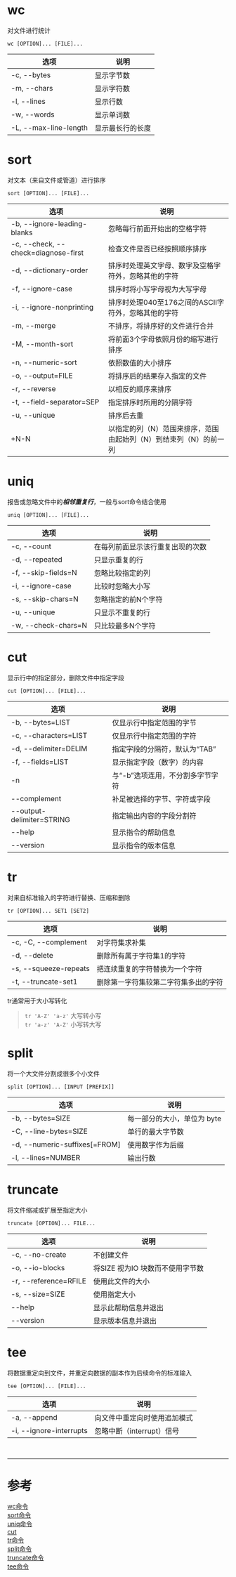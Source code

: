 # wc
对文件进行统计

```
wc [OPTION]... [FILE]...
```

|选项 | 说明 |
|--- |--- |
|-c, --bytes | 显示字节数|
|-m, --chars | 显示字符数 |
|-l, --lines | 显示行数 |
|-w, --words | 显示单词数 |
|-L, --max-line-length | 显示最长行的长度 |



# sort 
对文本（来自文件或管道）进行排序

```
sort [OPTION]... [FILE]...
```

|选项 | 说明 |
|--- |--- |
|-b, --ignore-leading-blanks | 忽略每行前面开始出的空格字符 |
|-c, --check, --check=diagnose-first | 检查文件是否已经按照顺序排序 | 
|-d, --dictionary-order | 排序时处理英文字母、数字及空格字符外，忽略其他的字符 | 
|-f, --ignore-case | 排序时将小写字母视为大写字母 |
|-i, --ignore-nonprinting | 排序时处理040至176之间的ASCII字符外，忽略其他的字符 |
|-m, --merge | 不排序，将排序好的文件进行合并 |
|-M, --month-sort | 将前面3个字母依照月份的缩写进行排序 |
|-n, --numeric-sort | 依照数值的大小排序 |
|-o, --output=FILE | 将排序后的结果存入指定的文件 |
|-r, --reverse | 以相反的顺序来排序 | 
|-t, --field-separator=SEP | 指定排序时所用的分隔字符 | 
|-u, --unique | 排序后去重 |
|+N-N | 以指定的列（N）范围来排序，范围由起始列（N）到结束列（N）的前一列 | 



# uniq
报告或忽略文件中的***相邻重复行***，一般与sort命令结合使用

```
uniq [OPTION]... [FILE]...
```

|选项 | 说明 |
|--- |--- |
|-c, --count | 在每列前面显示该行重复出现的次数 | 
|-d, --repeated | 只显示重复的行 | 
|-f, --skip-fields=N | 忽略比较指定的列 | 
|-i, --ignore-case | 比较时忽略大小写 |
|-s, --skip-chars=N | 忽略指定的前N个字符 | 
|-u, --unique | 只显示不重复的行 |
|-w, --check-chars=N | 只比较最多N个字符 |



# cut
显示行中的指定部分，删除文件中指定字段

```
cut [OPTION]... [FILE]...
```

|选项 | 说明 |
|--- |--- |
|-b, --bytes=LIST | 仅显示行中指定范围的字节 |
|-c, --characters=LIST | 仅显示行中指定范围的字符 |
|-d, --delimiter=DELIM | 指定字段的分隔符，默认为“TAB” |
|-f, --fields=LIST| 显示指定字段（数字）的内容 |
|-n | 与“-b”选项连用，不分割多字节字符 |
|--complement | 补足被选择的字节、字符或字段 |
|--output-delimiter=STRING | 指定输出内容的字段分割符 |
| --help  | 显示指令的帮助信息 |
|--version | 显示指令的版本信息 |



# tr
对来自标准输入的字符进行替换、压缩和删除

```
tr [OPTION]... SET1 [SET2]
```

|选项 | 说明 |
|--- |--- |
|-c, -C, --complement | 对字符集求补集 |
|-d, --delete | 删除所有属于字符集1的字符 |
|-s, --squeeze-repeats | 把连续重复的字符替换为一个字符 |
|-t, --truncate-set1 | 删除第一字符集较第二字符集多出的字符 |


tr通常用于大小写转化
> `tr 'A-Z' 'a-z'` 大写转小写  
> `tr 'a-z' 'A-Z'` 小写转大写



# split
将一个大文件分割成很多个小文件

```
split [OPTION]... [INPUT [PREFIX]]
```

|选项 | 说明 |
|--- |--- |
|-b, --bytes=SIZE | 每一部分的大小，单位为 byte |
|-C, --line-bytes=SIZE | 单行的最大字节数 |
|-d, --numeric-suffixes[=FROM] | 使用数字作为后缀 |
|-l, --lines=NUMBER | 输出行数 |



# truncate
将文件缩减或扩展至指定大小

```
truncate [OPTION]... FILE...
```

|选项 | 说明 |
|--- |--- |
|-c, --no-create | 不创建文件 |
|-o, --io-blocks | 将SIZE 视为IO 块数而不使用字节数 |
|-r, --reference=RFILE | 使用此文件的大小 |
|-s, --size=SIZE | 使用指定大小 |
|--help	| 显示此帮助信息并退出 |
|--version | 显示版本信息并退出 |




# tee
将数据重定向到文件，并重定向数据的副本作为后续命令的标准输入


```
tee [OPTION]... [FILE]...
```

|选项 | 说明 |
|--- |--- |
|-a, --append |向文件中重定向时使用追加模式 |
|-i, --ignore-interrupts | 忽略中断（interrupt）信号 |



<br/>

---

# 参考

[wc命令][1]  
[sort命令][2]  
[uniq命令][3]   
[cut][4]  
[tr命令][5]  
[split命令][6]  
[truncate命令][7]  
[tee命令][8]  

[1]: http://man.linuxde.net/wc
[2]: http://man.linuxde.net/sort
[3]: http://man.linuxde.net/uniq
[4]: http://man.linuxde.net/cut
[5]: http://man.linuxde.net/tr
[6]: http://man.linuxde.net/split
[7]: http://linux.51yip.com/search/truncate
[8]: http://man.linuxde.net/tee